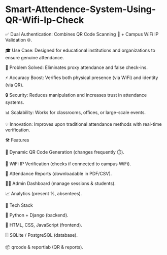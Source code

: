 # Smart-Attendence-System-Using-QR-Wifi-Ip-Check


✅ Dual Authentication: Combines QR Code Scanning 📱 + Campus WiFi IP Validation 🌐.

🎓 Use Case: Designed for educational institutions and organizations to ensure genuine attendance.

🚫 Problem Solved: Eliminates proxy attendance and false check-ins.

⚡ Accuracy Boost: Verifies both physical presence (via WiFi) and identity (via QR).

🔒 Security: Reduces manipulation and increases trust in attendance systems.

📊 Scalability: Works for classrooms, offices, or large-scale events.

💡 Innovation: Improves upon traditional attendance methods with real-time verification.


🛠️ Features

📲 Dynamic QR Code Generation (changes frequently ⏱️).

📡 WiFi IP Verification (checks if connected to campus WiFi).

📁 Attendance Reports (downloadable in PDF/CSV).

👨‍🏫 Admin Dashboard (manage sessions & students).

📈 Analytics (present %, absentees).


🚀 Tech Stack

🐍 Python + Django (backend).

🎨 HTML, CSS, JavaScript (frontend).

🗄️ SQLite / PostgreSQL (database).

📦 qrcode & reportlab (QR & reports).
